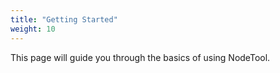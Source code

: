 ```yaml
---
title: "Getting Started"
weight: 10
---
```


This page will guide you through the basics of using NodeTool.
